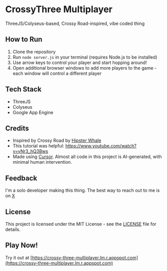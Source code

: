 # CrossyThree Multiplayer

ThreeJS/Colyseus-based, Crossy Road-inspired, vibe coded thing

## How to Run

1. Clone the repository
2. Run `node server.js` in your terminal (requires Node.js to be installed)
3. Use arrow keys to control your player and start hopping around!
4. Open additional browser windows to add more players to the game - each window will control a different player

## Tech Stack

- ThreeJS
- Colyseus
- Google App Engine

## Credits

- Inspired by Crossy Road by [Hipster Whale](https://www.hipsterwhale.com)
- This tutorial was helpful: https://www.youtube.com/watch?v=vNr3_hQ3Bws
- Made using [Cursor](https://cursor.sh). Almost all code in this project is AI-generated, with minimal human intervention.

## Feedback

I'm a solo developer making this thing. The best way to reach out to me is on [X](https://x.com/GigaMegaFrog)

## License

This project is licensed under the MIT License - see the [LICENSE](LICENSE) file for details.

## Play Now!

Try it out at [https://crossy-three-multiplayer.lm.r.appspot.com](https://crossy-three-multiplayer.lm.r.appspot.com)
